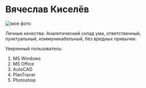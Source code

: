 # Вячеслав Киселёв

<img src="https://github.com/v0xp/Resume/tree/main/img/author.jpg" alt="мое фото">

Личные качества: 
Аналитический склад ума, ответственный, пунктуальный, коммуникабельный, без вредных привычек.

Уверенный пользователь:
1. MS Windows
2. MS Office
3. AutoCAD 
4. PlanTracer
5. Photoshop 